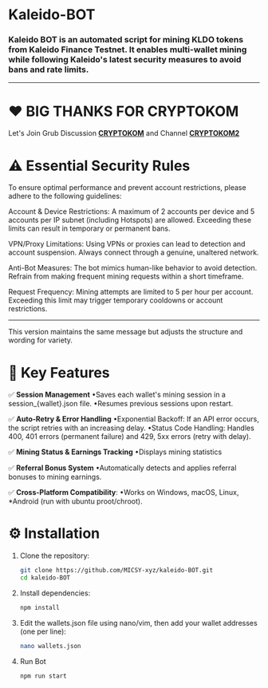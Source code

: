 # Kaleido-BOT
### Kaleido  BOT is an automated script for mining KLDO tokens from Kaleido Finance Testnet. It enables multi-wallet mining while following Kaleido's latest security measures to avoid bans and rate limits.
---

   # ❤ BIG THANKS FOR CRYPTOKOM 

Let's Join Grub Discussion [**CRYPTOKOM**](https://t.me/cryptokom1) and Channel [**CRYPTOKOM2**](https://t.me/cryptokom2)

# ⚠️ Essential Security Rules #

To ensure optimal performance and prevent account restrictions, please adhere to the following guidelines:

Account & Device Restrictions: A maximum of 2 accounts per device and 5 accounts per IP subnet (including Hotspots) are allowed. Exceeding these limits can result in temporary or permanent bans.

VPN/Proxy Limitations: Using VPNs or proxies can lead to detection and account suspension. Always connect through a genuine, unaltered network.

Anti-Bot Measures: The bot mimics human-like behavior to avoid detection. Refrain from making frequent mining requests within a short timeframe.

Request Frequency: Mining attempts are limited to 5 per hour per account. Exceeding this limit may trigger temporary cooldowns or account restrictions.



---

This version maintains the same message but adjusts the structure and wording for variety.

# 📌 Key Features
✅ **Session Management**
•Saves each wallet's mining session in a session_{wallet}.json file.
•Resumes previous sessions upon restart.

✅ **Auto-Retry & Error Handling**
•Exponential Backoff: If an API error occurs, the script retries with an increasing delay.
•Status Code Handling: Handles 400, 401 errors (permanent failure) and 429, 5xx errors (retry with delay).

✅ **Mining Status & Earnings Tracking**
•Displays mining statistics

✅ **Referral Bonus System**
•Automatically detects and applies referral bonuses to mining earnings.

✅ **Cross-Platform Compatibility**:
•Works on Windows, macOS, Linux, *Android (run with ubuntu proot/chroot).

# ⚙️ Installation

1. Clone the repository:
   ```bash
   git clone https://github.com/MICSY-xyz/kaleido-BOT.git
   cd kaleido-BOT
   ```
2. Install dependencies:
   ```bash
   npm install
   ```
3. Edit the wallets.json file using nano/vim, then add your wallet addresses (one per line):
   ```bash
   nano wallets.json
   ```
4. Run Bot
   ```bash
   npm run start
   ```
